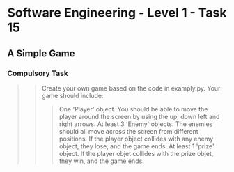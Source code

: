 # Software Engineering - Level 1 - Task 15
## A Simple Game
### Compulsory Task

>> Create your own game based on the code in examply.py. Your game should include:
>> > One 'Player' object. You should be able to move the player around the screen by using the up, down left and right arrows.
>> > At least 3 'Enemy' objects. The enemies should all move across the screen from different positions. If the player object collides with any enemy object, they lose, and the game ends.
>> > At least 1 'prize' object. If the player objet collides with the prize objet, they win, and the game ends.
